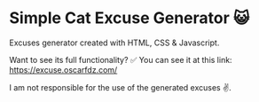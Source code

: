 # Simple Cat Excuse Generator 😺
Excuses generator created with HTML, CSS & Javascript.

Want to see its full functionality? ✅ You can see it at this link: https://excuse.oscarfdz.com/

I am not responsible for the use of the generated excuses ✌️.
